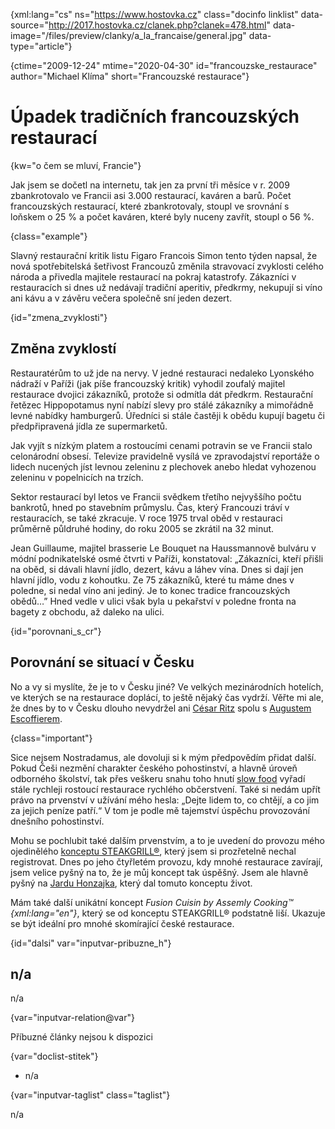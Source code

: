 
{xml:lang="cs" ns="https://www.hostovka.cz" class="docinfo linklist" data-source="http://2017.hostovka.cz/clanek.php?clanek=478.html" data-image="/files/preview/clanky/a\_la\_francaise/general.jpg" data-type="article"}

{ctime="2009-12-24" mtime="2020-04-30" id="francouzske_restaurace" author="Michael Klíma" short="Francouzské restaurace"}

# Úpadek tradičních francouzských restaurací

<!-- generated attribute kw by user_updatekw.sh on 2020-07-05, do not edit -->

{kw="o čem se mluví, Francie"}

Jak jsem se dočetl na internetu, tak jen za první tři měsíce v r. 2009 zbankrotovalo ve Francii asi 3.000 restaurací, kaváren a barů. Počet francouzských restaurací, které zbankrotovaly, stoupl ve srovnání s loňskem o 25 % a počet kaváren, které byly nuceny zavřít, stoupl o 56 %.

{class="example"}

Slavný restaurační kritik listu Figaro Francois Simon tento týden napsal, že nová spotřebitelská šetřivost Francouzů změnila stravovací zvyklosti celého národa a přivedla majitele restaurací na pokraj katastrofy. Zákazníci v restauracích si dnes už nedávají tradiční aperitiv, předkrmy, nekupují si víno ani kávu a v závěru večera společně sní jeden dezert.

{id="zmena_zvyklosti"}

## Změna zvyklostí

Restauratérům to už jde na nervy. V jedné restauraci nedaleko Lyonského nádraží v Paříži (jak píše francouzský kritik) vyhodil zoufalý majitel restaurace dvojici zákazníků, protože si odmítla dát předkrm. Restaurační řetězec Hippopotamus nyní nabízí slevy pro stálé zákazníky a mimořádně levné nabídky hamburgerů. Úředníci si stále častěji k obědu kupují bagetu či předpřipravená jídla ze supermarketů.

Jak vyjít s nízkým platem a rostoucími cenami potravin se ve Francii stalo celonárodní obsesí. Televize pravidelně vysílá ve zpravodajství reportáže o lidech nucených jíst levnou zeleninu z plechovek anebo hledat vyhozenou zeleninu v popelnicích na trzích.

Sektor restaurací byl letos ve Francii svědkem třetího nejvyššího počtu bankrotů, hned po stavebním průmyslu. Čas, který Francouzi tráví v restauracích, se také zkracuje. V roce 1975 trval oběd v restauraci průměrně půldruhé hodiny, do roku 2005 se zkrátil na 32 minut.

Jean Guillaume, majitel brasserie Le Bouquet na Haussmannově bulváru v módní podnikatelské osmé čtvrti v Paříži, konstatoval: „Zákazníci, kteří přišli na oběd, si dávali hlavní jídlo, dezert, kávu a láhev vína. Dnes si dají jen hlavní jídlo, vodu z kohoutku. Ze 75 zákazníků, které tu máme dnes v poledne, si nedal víno ani jediný. Je to konec tradice francouzských obědů…” Hned vedle v ulici však byla u pekařství v poledne fronta na bagety z obchodu, až daleko na ulici.

{id="porovnani\_s\_cr"}

## Porovnání se situací v Česku

No a vy si myslíte, že je to v Česku jiné? Ve velkých mezinárodních hotelích, ve kterých se na restaurace doplácí, to ještě nějaký čas vydrží. Věřte mi ale, že dnes by to v Česku dlouho nevydržel ani [César Ritz][1] spolu s [Augustem Escoffierem][2].

{class="important"}

Sice nejsem Nostradamus, ale dovoluji si k mým předpovědím přidat další. Pokud Češi nezmění charakter českého pohostinství, a hlavně úroveň odborného školství, tak přes veškeru snahu toho hnutí [slow food][3] vyřadí stále rychleji rostoucí restaurace rychlého občerstvení. Také si nedám upřít právo na prvenství v užívání mého hesla: „Dejte lidem to, co chtějí, a co jim za jejich peníze patří.“ V tom je podle mě tajemství úspěchu provozování dnešního pohostinství.

Mohu se pochlubit také dalším prvenstvím, a to je uvedení do provozu mého ojedinělého [konceptu STEAKGRILL®][4], který jsem si prozřetelně nechal registrovat. Dnes po jeho čtyřletém provozu, kdy mnohé restaurace zavírají, jsem velice pyšný na to, že je můj koncept tak úspěšný. Jsem ale hlavně pyšný na [Jardu Honzajka][5], který dal tomuto konceptu život.

Mám také další unikátní koncept _Fusion Cuisin by Assemly Cooking™ {xml:lang="en"}_, který se od konceptu STEAKGRILL® podstatně liší. Ukazuje se být ideální pro mnohé skomírající české restaurace.

{id="dalsi" var="inputvar-pribuzne_h"}

## n/a

n/a

{var="inputvar-relation@var"}

Příbuzné články nejsou k dispozici

{var="doclist-stitek"}

  * n/a

{var="inputvar-taglist" class="taglist"}

n/a

 [1]: cesar_ritz
 [2]: auguste_escoffier
 [3]: slow_food
 [4]: https://www.steakgrill.cz/
 [5]: https://www.steakgrill.cz/#jaroslav_honzajk

